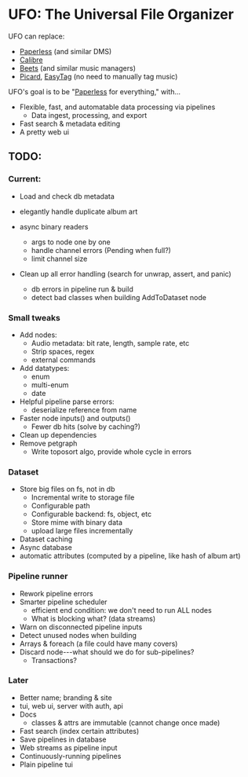 # UFO: The Universal File Organizer


UFO can replace:
- [Paperless] (and similar DMS)
- [Calibre]
- [Beets] (and similar music managers)
- [Picard], [EasyTag] (no need to manually tag music)


UFO's goal is to be "[Paperless] for everything," with...
- Flexible, fast, and automatable data processing via pipelines
  - Data ingest, processing, and export
- Fast search & metadata editing
- A pretty web ui


[Paperless]: https://docs.paperless-ngx.com
[Calibre]: https://calibre-ebook.com
[Beets]: https://beets.io
[Picard]: https://picard.musicbrainz.org/
[EasyTag]: https://wiki.gnome.org/Apps/EasyTAG



## TODO:

### Current:
- Load and check db metadata
- elegantly handle duplicate album art

- async binary readers
  - args to node one by one
  - handle channel errors (Pending when full?)
  - limit channel size

- Clean up all error handling (search for unwrap, assert, and panic)
  - db errors in pipeline run & build
  - detect bad classes when building AddToDataset node



### Small tweaks
- Add nodes:
  - Audio metadata: bit rate, length, sample rate, etc
  - Strip spaces, regex
  - external commands
- Add datatypes:
  - enum
  - multi-enum
  - date
- Helpful pipeline parse errors:
  - deserialize reference from name
- Faster node inputs() and outputs()
  - Fewer db hits (solve by caching?)
- Clean up dependencies
- Remove petgraph
  - Write toposort algo, provide whole cycle in errors

### Dataset
- Store big files on fs, not in db
  - Incremental write to storage file
  - Configurable path
  - Configurable backend: fs, object, etc
  - Store mime with binary data
  - upload large files incrementally
- Dataset caching
- Async database
- automatic attributes (computed by a pipeline, like hash of album art)


### Pipeline runner
- Rework pipeline errors
- Smarter pipeline scheduler
  - efficient end condition: we don't need to run ALL nodes
  - What is blocking what? (data streams)
- Warn on disconnected pipeline inputs
- Detect unused nodes when building
- Arrays & foreach (a file could have many covers)
- Discard node---what should we do for sub-pipelines?
  - Transactions?


### Later
- Better name; branding & site
- tui, web ui, server with auth, api
- Docs
  - classes & attrs are immutable (cannot change once made)
- Fast search (index certain attributes)
- Save pipelines in database
- Web streams as pipeline input
- Continuously-running pipelines
- Plain pipeline tui
